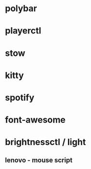 # polybar
# playerctl
# stow
# kitty
# spotify
# font-awesome
# brightnessctl / light


## lenovo - mouse script